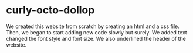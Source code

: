 # curly-octo-dollop 
We created this website from scratch by creating an html and a css file. Then, we began to start adding new code slowly but surely. We added text changed the font style and font size. We also underlined the header of the website.